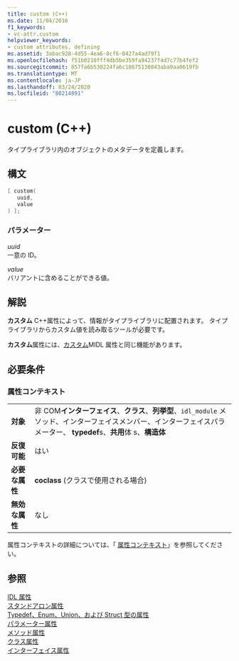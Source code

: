 ```yaml
---
title: custom (C++)
ms.date: 11/04/2016
f1_keywords:
- vc-attr.custom
helpviewer_keywords:
- custom attributes, defining
ms.assetid: 3abac928-4d55-4ea6-8cf6-8427a4ad79f1
ms.openlocfilehash: f51b0210fff4db5be359fa94237f4d7c77b4fef2
ms.sourcegitcommit: 857fa6b530224fa6c18675138043aba9aa0619fb
ms.translationtype: MT
ms.contentlocale: ja-JP
ms.lasthandoff: 03/24/2020
ms.locfileid: "80214891"
---
```

# <a name="custom-c"></a>custom (C++)

タイプライブラリ内のオブジェクトのメタデータを定義します。

## <a name="syntax"></a>構文

```cpp
[ custom(
   uuid,
   value
) ];
```

### <a name="parameters"></a>パラメーター

*uuid*<br/>
一意の ID。

*value*<br/>
バリアントに含めることができる値。

## <a name="remarks"></a>解説

**カスタム** C++属性によって、情報がタイプライブラリに配置されます。 タイプライブラリからカスタム値を読み取るツールが必要です。

**カスタム**属性には、[カスタム](/windows/win32/Midl/custom)MIDL 属性と同じ機能があります。

## <a name="requirements"></a>必要条件

### <a name="attribute-context"></a>属性コンテキスト

|||
|-|-|
|**対象**|非 COM**インターフェイス**、**クラス**、**列挙型**、`idl_module` メソッド、インターフェイスメンバー、インターフェイスパラメーター、 **typedef**s、**共用**体 s、**構造体**|
|**反復可能**|はい|
|**必要な属性**|**coclass** (クラスで使用される場合)|
|**無効な属性**|なし|

属性コンテキストの詳細については、「 [属性コンテキスト](cpp-attributes-com-net.md#contexts)」を参照してください。

## <a name="see-also"></a>参照

[IDL 属性](idl-attributes.md)<br/>
[スタンドアロン属性](stand-alone-attributes.md)<br/>
[Typedef、Enum、Union、および Struct 型の属性](typedef-enum-union-and-struct-attributes.md)<br/>
[パラメーター属性](parameter-attributes.md)<br/>
[メソッド属性](method-attributes.md)<br/>
[クラス属性](class-attributes.md)<br/>
[インターフェイス属性](interface-attributes.md)
